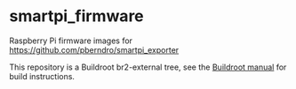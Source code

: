 # smartpi_firmware

Raspberry Pi firmware images for https://github.com/pberndro/smartpi_exporter

This repository is a Buildroot br2-external tree, see the [Buildroot manual](https://buildroot.org/downloads/manual/manual.html#outside-br-custom) for build instructions.
